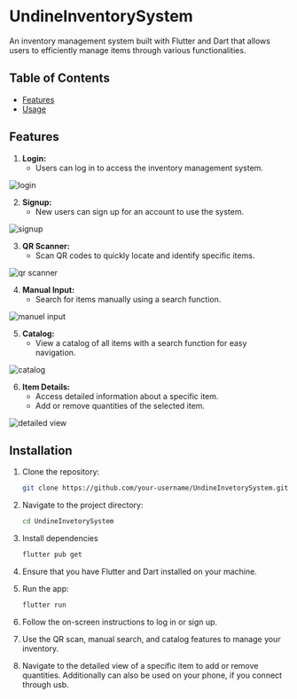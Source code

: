 # UndineInventorySystem

An inventory management system built with Flutter and Dart that allows users to efficiently manage items through various functionalities.

## Table of Contents

- [Features](#features)
- [Usage](#usage)


## Features

1. **Login:**
   - Users can log in to access the inventory management system.
     
![login](https://github.com/CBramming/UndineInventorySystem/assets/102149012/093e7892-f84a-4ee0-8abc-464400b76592)

2. **Signup:**
   - New users can sign up for an account to use the system.

![signup](https://github.com/CBramming/UndineInventorySystem/assets/102149012/c682f53e-15e0-4197-b348-ad3f8475eb56)


3. **QR Scanner:**
   - Scan QR codes to quickly locate and identify specific items.
     
![qr scanner](https://github.com/CBramming/UndineInventorySystem/assets/102149012/e3b79d99-bf9d-4bc9-9482-a01b4abde17b)

4. **Manual Input:**
   - Search for items manually using a search function.
     
![manuel input](https://github.com/CBramming/UndineInventorySystem/assets/102149012/57f6cf58-5d60-4a2c-a950-54ae6c262ee7)

5. **Catalog:**
   - View a catalog of all items with a search function for easy navigation.
     
![catalog](https://github.com/CBramming/UndineInventorySystem/assets/102149012/e663d48e-431c-47a9-898f-da47dd5f596a)
     
6. **Item Details:**
   - Access detailed information about a specific item.
   - Add or remove quantities of the selected item.
     
![detailed view](https://github.com/CBramming/UndineInventorySystem/assets/102149012/d5e2714a-7402-46f3-82c4-d6ad67922cfe)

## Installation

1. Clone the repository:

   ```bash
   git clone https://github.com/your-username/UndineInvetorySystem.git

2. Navigate to the project directory:
   ```bash
   cd UndineInvetorySystem

3. Install dependencies
   ```bash
   flutter pub get

1. Ensure that you have Flutter and Dart installed on your machine.
2. Run the app:
   ```bash
   flutter run
3. Follow the on-screen instructions to log in or sign up.
4. Use the QR scan, manual search, and catalog features to manage your inventory.
5. Navigate to the detailed view of a specific item to add or remove quantities.
Additionally can also be used on your phone, if you connect through usb.

